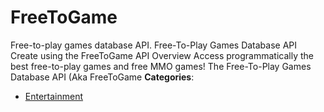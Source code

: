 # FreeToGame


Free-to-play games database API.  Free-To-Play Games Database API Create using the FreeToGame API Overview Access programmatically the best free-to-play games and free MMO games! The Free-To-Play Games Database API (Aka FreeToGame
**Categories**:

- [Entertainment](https://github/awesome-apis/awesome-apis#entertainment)



